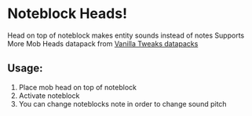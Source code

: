 # Noteblock Heads!
Head on top of noteblock makes entity sounds instead of notes 
Supports More Mob Heads datapack from [Vanilla Tweaks datapacks](https://vanillatweaks.net/picker/datapacks/)

## Usage:
1) Place mob head on top of noteblock
2) Activate noteblock
3) You can change noteblocks note in order to change sound pitch